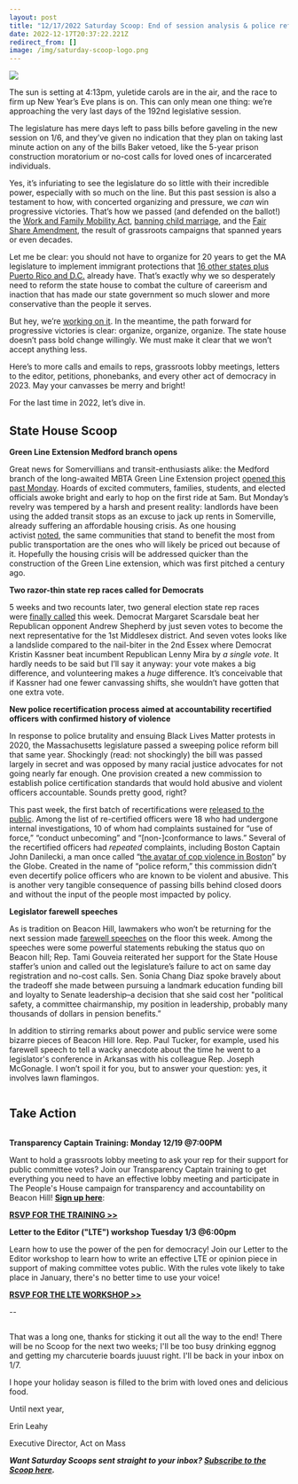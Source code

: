 ```yaml
---
layout: post
title: "12/17/2022 Saturday Scoop: End of session analysis & police reform failure"
date: 2022-12-17T20:37:22.221Z
redirect_from: []
image: /img/saturday-scoop-logo.png
---
```

![](https://nvlupin.blob.core.windows.net/images/van/EA/EA007/1/90151/images/Saturday%20Scoop.png)

The sun is setting at 4:13pm, yuletide carols are in the air, and the race to firm up New Year’s Eve plans is on. This can only mean one thing: we’re approaching the very last days of the 192nd legislative session.

The legislature has mere days left to pass bills before gaveling in the new session on 1/6, and they’ve given no indication that they plan on taking last minute action on any of the bills Baker vetoed, like the 5-year prison construction moratorium or no-cost calls for loved ones of incarcerated individuals. 

Yes, it’s infuriating to see the legislature do so little with their incredible power, especially with so much on the line. But this past session is also a testament to how, with concerted organizing and pressure, we *can* win progressive victories. That’s how we passed (and defended on the ballot!) the [Work and Family Mobility Act](https://www.wbur.org/news/2020/02/03/undocumented-immigrants-drivers-licenses-bill-massachusetts?utm_medium=&emci=62c3c28f-3d7e-ed11-9d7a-000d3a9eb913&emdi=ea000000-0000-0000-0000-000000000001&ceid={{ContactsEmailID}}), [banning child marriage](https://www.wbur.org/news/2022/07/26/massachusetts-marrriage-minimum-age-bill?utm_medium=&emci=62c3c28f-3d7e-ed11-9d7a-000d3a9eb913&emdi=ea000000-0000-0000-0000-000000000001&ceid={{ContactsEmailID}}), and the [Fair Share Amendment](https://www.bostonglobe.com/2022/08/26/metro/this-is-once-generation-opportunity-local-teachers-canvass-fair-share-amendment/?utm_medium=&emci=62c3c28f-3d7e-ed11-9d7a-000d3a9eb913&emdi=ea000000-0000-0000-0000-000000000001&ceid={{ContactsEmailID}}), the result of grassroots campaigns that spanned years or even decades. 

Let me be clear: you should not have to organize for 20 years to get the MA legislature to implement immigrant protections that [16 other states plus Puerto Rico and D.C.](https://miracoalition.org/get-involved/drivers-licenses/?utm_medium=&emci=62c3c28f-3d7e-ed11-9d7a-000d3a9eb913&emdi=ea000000-0000-0000-0000-000000000001&ceid={{ContactsEmailID}}) already have. That’s exactly why we so desperately need to reform the state house to combat the culture of careerism and inaction that has made our state government so much slower and more conservative than the people it serves.

But hey, we’re [working on it](https://secure.everyaction.com/oITinRw4Ck-JRO3NetrRFA2?utm_medium=&emci=62c3c28f-3d7e-ed11-9d7a-000d3a9eb913&emdi=ea000000-0000-0000-0000-000000000001&ceid={{ContactsEmailID}}). In the meantime, the path forward for progressive victories is clear: organize, organize, organize. The state house doesn’t pass bold change willingly. We must make it clear that we won’t accept anything less.

Here’s to more calls and emails to reps, grassroots lobby meetings, letters to the editor, petitions, phonebanks, and every other act of democracy in 2023. May your canvasses be merry and bright! 

For the last time in 2022, let’s dive in.

## **State House Scoop**

**Green Line Extension Medford branch opens**

Great news for Somervillians and transit-enthusiasts alike: the Medford branch of the long-awaited MBTA Green Line Extension project [opened this past Monday](https://www.wgbh.org/news/local-news/2022/12/12/its-just-a-huge-accomplishment-green-line-extension-opens-with-fanfare-festivities?utm_medium=&emci=62c3c28f-3d7e-ed11-9d7a-000d3a9eb913&emdi=ea000000-0000-0000-0000-000000000001&ceid={{ContactsEmailID}}). Hoards of excited commuters, families, students, and elected officials awoke bright and early to hop on the first ride at 5am. But Monday’s revelry was tempered by a harsh and present reality: landlords have been using the added transit stops as an excuse to jack up rents in Somerville, already suffering an affordable housing crisis. As one housing activist [noted](https://www.wgbh.org/news/local-news/2022/12/12/its-just-a-huge-accomplishment-green-line-extension-opens-with-fanfare-festivities?utm_medium=&emci=62c3c28f-3d7e-ed11-9d7a-000d3a9eb913&emdi=ea000000-0000-0000-0000-000000000001&ceid={{ContactsEmailID}}), the same communities that stand to benefit the most from public transportation are the ones who will likely be priced out because of it. Hopefully the housing crisis will be addressed quicker than the construction of the Green Line extension, which was first pitched a century ago.

**Two razor-thin state rep races called for Democrats**

5 weeks and two recounts later, two general election state rep races were [finally called](https://www.politico.com/newsletters/massachusetts-playbook/2022/12/09/every-vote-counts-00073212?nname=massachusetts-playbook&nid=0000014f-704c-d54c-a1ff-fb6da68f0000&nrid=ba098114-c7c0-43d4-b4f6-29d15830e3c5&nlid=630384&utm_medium=&emci=62c3c28f-3d7e-ed11-9d7a-000d3a9eb913&emdi=ea000000-0000-0000-0000-000000000001&ceid={{ContactsEmailID}}) this week. Democrat Margaret Scarsdale beat her Republican opponent Andrew Shepherd by just seven votes to become the next representative for the 1st Middlesex district. And seven votes looks like a landslide compared to the nail-biter in the 2nd Essex where Democrat Kristin Kassner beat incumbent Republican Lenny Mira by *a single vote*. It hardly needs to be said but I’ll say it anyway: your vote makes a big difference, and volunteering makes a *huge* difference. It’s conceivable that if Kassner had one fewer canvassing shifts, she wouldn’t have gotten that one extra vote. 

**New police recertification process aimed at accountability recertified officers with confirmed history of violence**

In response to police brutality and ensuing Black Lives Matter protests in 2020, the Massachusetts legislature passed a sweeping police reform bill that same year. Shockingly (read: not shockingly) the bill was passed largely in secret and was opposed by many racial justice advocates for not going nearly far enough. One provision created a new commission to establish police certification standards that would hold abusive and violent officers accountable. Sounds pretty good, right?

This past week, the first batch of recertifications were [released to the public](https://www.wgbh.org/news/local-news/2022/12/13/officers-with-past-complaints-recertified-by-state-police-commission-amid-first-batch-of-names-released?utm_medium=&emci=62c3c28f-3d7e-ed11-9d7a-000d3a9eb913&emdi=ea000000-0000-0000-0000-000000000001&ceid={{ContactsEmailID}}). Among the list of re-certified officers were 18 who had undergone internal investigations, 10 of whom had complaints sustained for “use of force,” “conduct unbecoming” and “\[non-]conformance to laws.” Several of the recertified officers had *repeated* complaints, including Boston Captain John Danilecki, a man once called “[the avatar of cop violence in Boston](https://www.bostonglobe.com/2020/06/24/metro/midst-police-brutality-protests-boston-officer-becomes-symbol-activists-outrage/?utm_medium=&emci=62c3c28f-3d7e-ed11-9d7a-000d3a9eb913&emdi=ea000000-0000-0000-0000-000000000001&ceid={{ContactsEmailID}})” by the Globe. Created in the name of “police reform,” this commission didn’t even decertify police officers who are known to be violent and abusive. This is another very tangible consequence of passing bills behind closed doors and without the input of the people most impacted by policy. 

**Legislator farewell speeches**

As is tradition on Beacon Hill, lawmakers who won’t be returning for the next session made [farewell speeches](https://www.wwlp.com/news/state-politics/lawmakers-open-up-while-closing-out-careers/?utm_medium=&emci=62c3c28f-3d7e-ed11-9d7a-000d3a9eb913&emdi=ea000000-0000-0000-0000-000000000001&ceid={{ContactsEmailID}}) on the floor this week. Among the speeches were some powerful statements rebuking the status quo on Beacon hill; Rep. Tami Gouveia reiterated her support for the State House staffer’s union and called out the legislature’s failure to act on same day registration and no-cost calls. Sen. Sonia Chang Diaz spoke bravely about the tradeoff she made between pursuing a landmark education funding bill and loyalty to Senate leadership–a decision that she said cost her "political safety, a committee chairmanship, my position in leadership, probably many thousands of dollars in pension benefits.” 

In addition to stirring remarks about power and public service were some bizarre pieces of Beacon Hill lore. Rep. Paul Tucker, for example, used his farewell speech to tell a wacky anecdote about the time he went to a legislator's conference in Arkansas with his colleague Rep. Joseph McGonagle. I won’t spoil it for you, but to answer your question: yes, it involves lawn flamingos.

![]()

## **Take Action**

![]()

**Transparency Captain Training: Monday 12/19 @7:00PM**

Want to hold a grassroots lobby meeting to ask your rep for their support for public committee votes? Join our Transparency Captain training to get everything you need to have an effective lobby meeting and participate in The People's House campaign for transparency and accountability on Beacon Hill! **[Sign up here](https://secure.everyaction.com/DoeJG8eJH0GOK_LyQqGdEA2?utm_medium=&emci=62c3c28f-3d7e-ed11-9d7a-000d3a9eb913&emdi=ea000000-0000-0000-0000-000000000001&ceid={{ContactsEmailID}})**:

**[RSVP FOR THE TRAINING >>](https://secure.everyaction.com/DoeJG8eJH0GOK_LyQqGdEA2?utm_medium=&emci=62c3c28f-3d7e-ed11-9d7a-000d3a9eb913&emdi=ea000000-0000-0000-0000-000000000001&ceid={{ContactsEmailID}})**

**Letter to the Editor ("LTE") workshop Tuesday 1/3 @6:00pm**

Learn how to use the power of the pen for democracy! Join our Letter to the Editor workshop to learn how to write an effective LTE or opinion piece in support of making committee votes public. With the rules vote likely to take place in January, there's no better time to use your voice!

**[RSVP FOR THE LTE WORKSHOP >>](https://secure.everyaction.com/rrc_AACrAUewqo39wCC3mQ2?utm_medium=&emci=62c3c28f-3d7e-ed11-9d7a-000d3a9eb913&emdi=ea000000-0000-0000-0000-000000000001&ceid={{ContactsEmailID}})**

\--

![]()

That was a long one, thanks for sticking it out all the way to the end! There will be no Scoop for the next two weeks; I'll be too busy drinking eggnog and getting my charcuterie boards juuust right. I'll be back in your inbox on 1/7. 

I hope your holiday season is filled to the brim with loved ones and delicious food.

Until next year,

Erin Leahy

Executive Director, Act on Mass

***Want Saturday Scoops sent straight to your inbox? [Subscribe to the Scoop here](https://secure.everyaction.com/1iWRboEfXUyjUvBt5HMoZw2).***